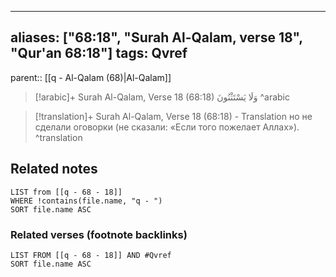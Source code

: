 
---
aliases: ["68:18", "Surah Al-Qalam, verse 18", "Qur'an 68:18"]
tags: Qvref
---

parent:: [[q - Al-Qalam (68)|Al-Qalam]]

> [!arabic]+ Surah Al-Qalam, Verse 18 (68:18)
> <span class="quran-arabic">وَلَا يَسْتَثْنُونَ</span>
^arabic

> [!translation]+ Surah Al-Qalam, Verse 18 (68:18) - Translation
> но не сделали оговорки (не сказали: «Если того пожелает Аллах»).
^translation



## Related notes
```dataview
LIST from [[q - 68 - 18]]
WHERE !contains(file.name, "q - ")
SORT file.name ASC
```

### Related verses (footnote backlinks)
```dataview
LIST FROM [[q - 68 - 18]] AND #Qvref
SORT file.name ASC
```

